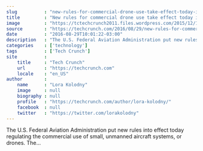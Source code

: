 ```yaml
---
slug          : "new-rules-for-commercial-drone-use-take-effect-today-in-the-u-s"
title         : "New rules for commercial drone use take effect today in the U.S."
image         : "https://tctechcrunch2011.files.wordpress.com/2015/12/19793862459_d3350b1a38_o.jpg?w=764&h=400&crop=1"
source        : "https://techcrunch.com/2016/08/29/new-rules-for-commercial-drone-use-take-effect-today-in-the-u-s/"
date          : "2016-08-29T10:01:22-03:00"
description   : "The U.S. Federal Aviation Administration put new rules into effect today regulating the commercial use of small, unmanned aircraft systems, or drones. The..."
categories    : ['technology']
tags          : ['Tech Crunch']
site          :
    title     : "Tech Crunch"
    url       : "https://techcrunch.com"
    locale    : "en_US"
author        :
    name      : "Lora Kolodny"
    image     : null
    biography : null
    profile   : "https://techcrunch.com/author/lora-kolodny/"
    facebook  : null
    twitter   : "https://twitter.com/lorakolodny"
---
```


The U.S. Federal Aviation Administration put new rules into effect today regulating the commercial use of small, unmanned aircraft systems, or drones. The...
